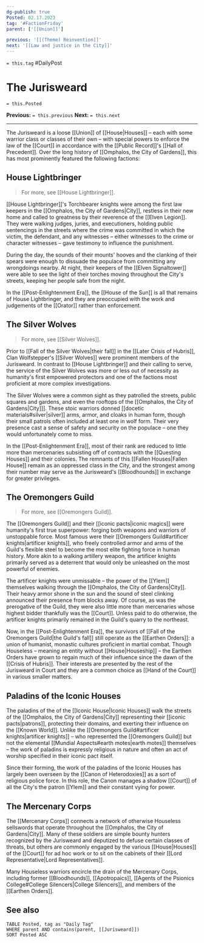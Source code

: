 ```yaml
---
dg-publish: true
Posted: 02.17.2023
tag: '#FactionFriday'
parent: ['[[Union]]']

previous: '[[(Theme) Reinvention]]'
next: '[[Law and justice in the City]]'
---
```

`= this.tag` #DailyPost
# The Jurisweard
`= this.Posted`

**Previous:** `= this.previous`
**Next:** `= this.next`

---

The Jurisweard is a loose [[Union]] of [[House|Houses]] – each with some warrior class or classes of their own – with special powers to enforce the law of the [[Court]] in accordance with the [[Public Record]]'s [[Hall of Precedent]]. Over the long history of [[Omphalos, the City of Gardens]], this has most prominently featured the following factions:

## House Lightbringer

> For more, see [[House Lightbringer]].

[[House Lightbringer]]'s Torchbearer knights were among the first law keepers in the [[Omphalos, the City of Gardens|City]], restless in their new home and called to greatness by their reverence of the [[Elven Legion]]. They were walking judges, juries, and executioners, holding public sentencings in the streets where the crime was committed in which the victim, the defendant, and any witnesses – either witnesses to the crime or character witnesses – gave testimony to influence the punishment.

During the day, the sounds of their mounts' hooves and the clanking of their spears were enough to dissuade the populace from committing any wrongdoings nearby. At night, their keepers of the [[Elven Signaltower]] were able to see the light of their torches moving throughout the City's streets, keeping her people safe from the night.

In the [[Post-Enlightenment Era]], the [[House of the Sun]] is all that remains of House Lightbringer, and they are preoccupied with the work and judgements of the [[Orator]] rather than enforcement.

## The Silver Wolves

> For more, see [[Silver Wolves]].

Prior to [[Fall of the Silver Wolves|their fall]] in the [[Later Crisis of Hubris]], Clan Wolfstepper's [[Silver Wolves]] were prominent members of the Jurisweard. In contrast to [[House Lightbringer]] and their calling to serve, the service of the Silver Wolves was more or less out of necessity as humanity's first empowered protectors and one of the factions most proficient at more complex investigations.

The Silver Wolves were a common sight as they patrolled the streets, public squares and gardens, and even the rooftops of the [[Omphalos, the City of Gardens|City]]]. These stoic warriors donned [[docetic materials#silver|silver]] arms, armor, and cloaks in human form, though their small patrols often included at least one in wolf form. Their very presence cast a sense of safety and security on the populace – one they would unfortunately come to miss.

In the [[Post-Enlightenment Era]], most of their rank are reduced to little more than mercenaries subsisting off of contracts with the [[Questing Houses]] and their colonies. The remnants of this [[Fallen Houses|Fallen House]] remain as an oppressed class in the City, and the strongest among their number may serve as the Jurisweard's [[Bloodhounds]] in exchange for greater privileges.

## The Oremongers Guild

> For more, see [[Oremongers Guild]].

The [[Oremongers Guild]] and their [[iconic pacts|iconic magics]] were humanity's first true superpower: forging both weapons and warriors of unstoppable force. Most famous were their [[Oremongers Guild#artificer knights|artificer knights]], who freely controlled armor and arms of the Guild's flexible steel to become the most elite fighting force in human history. More akin to a walking artillery weapon, the artificer knights primarily served as a deterrent that would only be unleashed on the most powerful of enemies.

The artificer knights were unmissable – the power of the [[Ylem]] themselves walking through the [[Omphalos, the City of Gardens|City]]. Their heavy armor shone in the sun and the sound of steel clinking announced their presence from blocks away. Of course, as was the prerogative of the Guild, they were also little more than mercenaries whose highest bidder thankfully was the [[Court]]. Unless paid to do otherwise, the artificer knights primarily remained in the Guild's quarry to the northeast.

Now, in the [[Post-Enlightenment Era]], the survivors of [[Fall of the Oremongers Guild|the Guild's fall]] still operate as the [[Earthen Orders]]: a union of humanist, monastic cultures proficient in martial combat. Though Houseless – meaning an entity without [[House|Houseship]] – the Earthen Orders have grown to regain much of their influence since the dawn of the [[Crisis of Hubris]]. Their interests are presented by the rest of the Jurisweard in Court and they are a common choice as [[Hand of the Court]] in various smaller matters.

## Paladins of the Iconic Houses

The paladins of the of the [[Iconic House|Iconic Houses]] walk the streets of the [[Omphalos, the City of Gardens|City]] representing their [[iconic pacts|patrons]], protecting their domains, and exerting their influence on the [[Known World]]. Unlike the [[Oremongers Guild#artificer knights|artificer knights]] – who represented the [[Oremongers Guild]] but not the elemental [[Mundial Aspects#earth motes|earth motes]] themselves – the work of paladins is expressly religious in nature and often an act of worship specified in their iconic pact itself.

Since their forming, the work of the paladins of the Iconic Houses has largely been overseen by the [[Canon of Heterodoxies]] as a sort of religious police force. In this role, the Canon manages a shadow [[Court]] of all the City's the patron [[Ylem]] and their constant vying for power.

## The Mercenary Corps

The [[Mercenary Corps]] connects a network of otherwise Houseless sellswords that operate throughout the [[Omphalos, the City of Gardens|City]]. Many of these soldiers are simple bounty hunters recognized by the Jurisweard and deputized to defuse certain classes of threats, but others are commonly engaged by the various [[House|Houses]] of the [[Court]] for ad hoc work or to sit on the cabinets of their [[Lord Representative|Lord Representatives]].

Many Houseless warriors encircle the drain of the Mercenary Corps, including former [[Bloodhounds]], [[Apotropaics]], [[Agents of the Psionics College#College Silencers|College Silencers]], and members of the [[Earthen Orders]].

## See also
```dataview
TABLE Posted, tag as "Daily Tag"
WHERE parent AND contains(parent, [[Jurisweard]])
SORT Posted ASC
```